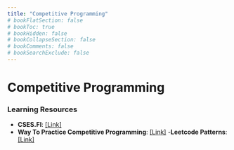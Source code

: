 ```yaml
---
title: "Competitive Programming"
# bookFlatSection: false
# bookToc: true
# bookHidden: false
# bookCollapseSection: false
# bookComments: false
# bookSearchExclude: false
---
```


# Competitive Programming

### Learning Resources
- **CSES.FI**: [[Link]](https://cses.fi/book/book.pdf)
- **Way To Practice Competitive Programming**: [[Link]](https://drive.google.com/file/d/1J2x8pIYQ3MXANgvzOgBciWd3d79j_Exa)
-**Leetcode Patterns**: [[Link]](https://seanprashad.com/leetcode-patterns)

